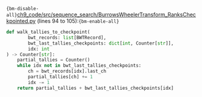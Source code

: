 `{bm-disable-all}`[ch9_code/src/sequence_search/BurrowsWheelerTransform_RanksCheckpointed.py](ch9_code/src/sequence_search/BurrowsWheelerTransform_RanksCheckpointed.py) (lines 94 to 105):`{bm-enable-all}`

```python
def walk_tallies_to_checkpoint(
        bwt_records: list[BWTRecord],
        bwt_last_tallies_checkpoints: dict[int, Counter[str]],
        idx: int
) -> Counter[str]:
    partial_tallies = Counter()
    while idx not in bwt_last_tallies_checkpoints:
        ch = bwt_records[idx].last_ch
        partial_tallies[ch] += 1
        idx -= 1
    return partial_tallies + bwt_last_tallies_checkpoints[idx]
```